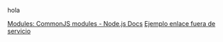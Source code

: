hola

[Modules: CommonJS modules - Node.js Docs](https://nodejs.org/docs/latest/api/modules.html)
[Ejemplo enlace fuera de servicio](https://www.ejemploenlacefuera.com)